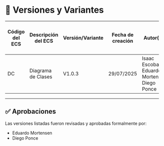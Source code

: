 # 📌 Versiones y Variantes

| Código del ECS | Descripción del ECS | Versión/Variante | Fecha de creación | Autor(es)                                     | Observaciones           | Variante de requisitos de usuario |
|----------------|---------------------|------------------|-------------------|-----------------------------------------------|-------------------------|------------------------------------|
| DC             | Diagrama de Clases  | V1.0.3           | 29/07/2025        | Isaac Escobar, Eduardo Mortensen, Diego Ponce | Versión final aprobada  | Español                            |

---

## ✅ Aprobaciones

Las versiones listadas fueron revisadas y aprobadas formalmente por:

- Eduardo Mortensen  
- Diego Ponce
